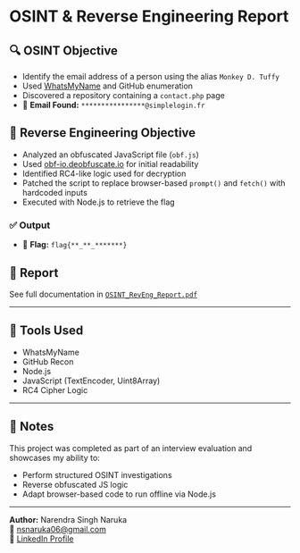# OSINT & Reverse Engineering Report

## 🔍 OSINT Objective

- Identify the email address of a person using the alias `Monkey D. Tuffy`
- Used [WhatsMyName](https://whatsmyname.app/) and GitHub enumeration
- Discovered a repository containing a `contact.php` page
- 📧 **Email Found:** `****************@simplelogin.fr`

## 🧠 Reverse Engineering Objective

- Analyzed an obfuscated JavaScript file (`obf.js`)
- Used [obf-io.deobfuscate.io](https://obf-io.deobfuscate.io/) for initial readability
- Identified RC4-like logic used for decryption
- Patched the script to replace browser-based `prompt()` and `fetch()` with hardcoded inputs
- Executed with Node.js to retrieve the flag

### ✅ Output
- 🏁 **Flag:** `flag{**_**_*******}`

## 📄 Report

See full documentation in [`OSINT_RevEng_Report.pdf`](./OSINT_RevEng_Report.pdf)

---

## 🧰 Tools Used
- WhatsMyName
- GitHub Recon
- Node.js
- JavaScript (TextEncoder, Uint8Array)
- RC4 Cipher Logic

---

## 📌 Notes
This project was completed as part of an interview evaluation and showcases my ability to:
- Perform structured OSINT investigations
- Reverse obfuscated JS logic
- Adapt browser-based code to run offline via Node.js

---
**Author:** Narendra Singh Naruka  
📧 nsnaruka06@gmail.com  
🔗 [LinkedIn Profile](https://www.linkedin.com/in/csensn)
